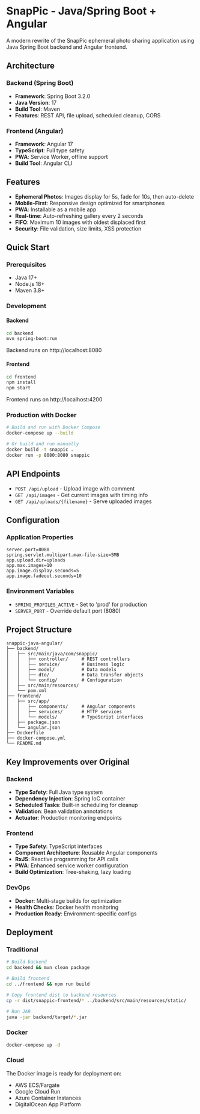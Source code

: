 # SnapPic - Java/Spring Boot + Angular

A modern rewrite of the SnapPic ephemeral photo sharing application using Java Spring Boot backend and Angular frontend.

## Architecture

### Backend (Spring Boot)
- **Framework**: Spring Boot 3.2.0
- **Java Version**: 17
- **Build Tool**: Maven
- **Features**: REST API, file upload, scheduled cleanup, CORS

### Frontend (Angular)
- **Framework**: Angular 17
- **TypeScript**: Full type safety
- **PWA**: Service Worker, offline support
- **Build Tool**: Angular CLI

## Features

- **Ephemeral Photos**: Images display for 5s, fade for 10s, then auto-delete
- **Mobile-First**: Responsive design optimized for smartphones
- **PWA**: Installable as a mobile app
- **Real-time**: Auto-refreshing gallery every 2 seconds
- **FIFO**: Maximum 10 images with oldest displaced first
- **Security**: File validation, size limits, XSS protection

## Quick Start

### Prerequisites
- Java 17+
- Node.js 18+
- Maven 3.8+

### Development

#### Backend
```bash
cd backend
mvn spring-boot:run
```
Backend runs on http://localhost:8080

#### Frontend
```bash
cd frontend
npm install
npm start
```
Frontend runs on http://localhost:4200

### Production with Docker

```bash
# Build and run with Docker Compose
docker-compose up --build

# Or build and run manually
docker build -t snappic .
docker run -p 8080:8080 snappic
```

## API Endpoints

- `POST /api/upload` - Upload image with comment
- `GET /api/images` - Get current images with timing info
- `GET /api/uploads/{filename}` - Serve uploaded images

## Configuration

### Application Properties
```properties
server.port=8080
spring.servlet.multipart.max-file-size=5MB
app.upload.dir=uploads
app.max.images=10
app.image.display.seconds=5
app.image.fadeout.seconds=10
```

### Environment Variables
- `SPRING_PROFILES_ACTIVE` - Set to 'prod' for production
- `SERVER_PORT` - Override default port (8080)

## Project Structure

```
snappic-java-angular/
├── backend/
│   ├── src/main/java/com/snappic/
│   │   ├── controller/     # REST controllers
│   │   ├── service/        # Business logic
│   │   ├── model/          # Data models
│   │   ├── dto/            # Data transfer objects
│   │   └── config/         # Configuration
│   ├── src/main/resources/
│   └── pom.xml
├── frontend/
│   ├── src/app/
│   │   ├── components/     # Angular components
│   │   ├── services/       # HTTP services
│   │   └── models/         # TypeScript interfaces
│   ├── package.json
│   └── angular.json
├── Dockerfile
├── docker-compose.yml
└── README.md
```

## Key Improvements over Original

### Backend
- **Type Safety**: Full Java type system
- **Dependency Injection**: Spring IoC container
- **Scheduled Tasks**: Built-in scheduling for cleanup
- **Validation**: Bean validation annotations
- **Actuator**: Production monitoring endpoints

### Frontend
- **Type Safety**: TypeScript interfaces
- **Component Architecture**: Reusable Angular components
- **RxJS**: Reactive programming for API calls
- **PWA**: Enhanced service worker configuration
- **Build Optimization**: Tree-shaking, lazy loading

### DevOps
- **Docker**: Multi-stage builds for optimization
- **Health Checks**: Docker health monitoring
- **Production Ready**: Environment-specific configs

## Deployment

### Traditional
```bash
# Build backend
cd backend && mvn clean package

# Build frontend
cd ../frontend && npm run build

# Copy frontend dist to backend resources
cp -r dist/snappic-frontend/* ../backend/src/main/resources/static/

# Run JAR
java -jar backend/target/*.jar
```

### Docker
```bash
docker-compose up -d
```

### Cloud
The Docker image is ready for deployment on:
- AWS ECS/Fargate
- Google Cloud Run
- Azure Container Instances
- DigitalOcean App Platform